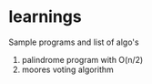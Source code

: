 # learnings
Sample programs and list of algo's

1. palindrome program with O(n/2)
2. moores voting algorithm
